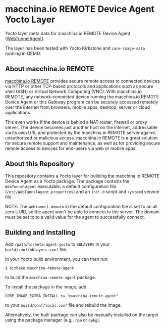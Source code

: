 # macchina.io REMOTE Device Agent Yocto Layer

Yocto layer meta data for macchina.io REMOTE Device Agent
([WebTunnelAgent](https://github.com/my-devices/sdk/blob/master/WebTunnel/WebTunnelAgent)).

The layer has been tested with Yocto Kirkstone and `core-image-sato` running in QEMU.

## About macchina.io REMOTE

[macchina.io REMOTE](https://macchina.io/remote) provides secure remote access to connected devices
via HTTP or other TCP-based protocols and applications such as secure shell (SSH) or
Virtual Network Computing (VNC). With macchina.io REMOTE, any network-connected device
running the macchina.io REMOTE Device Agent or this Gateway program can be securely accessed remotely over the
internet from browsers, mobile apps, desktop, server or cloud applications.

This even works if the device is behind a NAT router, firewall or proxy server.
The device becomes just another host on the internet, addressable via its own URL and
protected by the macchina.io REMOTE server against unauthorized or malicious access.
macchina.io REMOTE is a great solution for secure remote support and maintenance,
as well as for providing secure remote access to devices for end-users via web or
mobile apps.


## About this Repository

This repository contains a Yocto layer for building the macchina.io REMOTE Device Agent
as a Yocto package.
The package contains the `WebTunnelAgent` executable, a default configuration file
(`/etc/WebTunnelAgent.properties`) and an `init.d` script and `systemd` service file.

NOTE: The `webtunnel.domain` in the default configuration file is set to an all zero UUID,
so the agent won't be able to connect to the server. The domain must be set to
to a valid value for the agent to successfully connect.


## Building and Installing

Add `/path/to/meta-agent-yocto` to `BBLAYERS` in your `build/conf/bblayers.conf` file.

In your Yocto build environment, you can then run:

```
$ bitbake macchina-remote-agent
```

to build the `macchina-remote-agent` package.

To install the package in the image, add:

```
CORE_IMAGE_EXTRA_INSTALL += "macchina-remote-agent"
```

to your `build/conf/local.conf` file and rebuild the image.

Alternatively, the built package can also be manually installed on the target
using the package manager (e.g., `rpm` or `opkg`).

